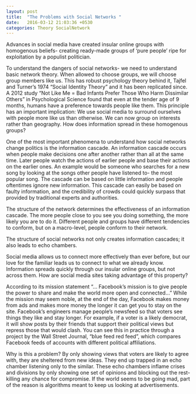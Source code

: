 ```yaml
---
layout: post
title:  "The Problems with Social Networks "
date:   2016-03-12 21:03:36 +0530
categories: Theory SocialNetwork
---
```

Advances in social media have created insular online groups with homogenous beliefs- creating ready-made groups of ‘pure people’ ripe for exploitation by a populist politician.

To understand the dangers of social networks- we need to understand basic network theory. When allowed to choose groups, we will choose group members like us. This has robust psychology theory behind it, Tajfel and Turner’s 1974 “Social Identity Theory” and it has been replicated since. A 2012 study “Not Like Me = Bad Infants Prefer Those Who Harm Dissimilar Others” in Psychological Science found that even at the tender age of 9 months, humans have a preference towards people like them. This principle has an important implication: We use social media to surround ourselves with people more like us than otherwise. We can now group on interests rather than geography. How does information spread in these homogenous groups?

One of the most important phenomena to understand how social networks change politics is the information cascade. An information cascade occurs when people make decisions one after another rather than all at the same time. Later people watch the actions of earlier people and base their actions on the earlier ones. An example would be someone who searches for a new song by looking at the songs other people have listened to- the most popular song. The cascade can be based on little information and people oftentimes ignore new information. This cascade can easily be based on faulty information, and the credibility of crowds could quickly surpass that provided by traditional experts and authorities.

The structure of the network determines the effectiveness of an information cascade. The more people close to you see you doing something, the more likely you are to do it.  Different people and groups have different tendencies to conform, but on a macro-level, people conform to their network.

The structure of social networks not only creates information cascades; it also leads to echo chambers.

Social media allows us to connect more effectively than ever before, but our love for the familiar leads us to connect to what we already know. Information spreads quickly through our insular online groups, but not across them. How are social media sites taking advantage of this property?

According to its mission statement “… Facebook’s mission is to give people the power to share and make the world more open and connected…” While the mission may seem noble, at the end of the day, Facebook makes money from ads and makes more money the longer it can get you to stay on the site. Facebook’s engineers manage people’s newsfeed so that voters see things they like and stay longer. For example, if a voter is a likely democrat, it will show posts by their friends that support their political views but repress those that would clash. You can see this in practice through a project by the Wall Street Journal, “blue feed red feed”, which compares Facebook feeds of accounts with different political affiliations.

Why is this a problem? By only showing views that voters are likely to agree with, they are sheltered from new ideas. They end up trapped in an echo chamber listening only to the similar. These echo chambers inflame crises and divisions by only showing one set of opinions and blocking out the rest- killing any chance for compromise. If the world seems to be going mad, part of the reason is algorithms meant to keep us looking at advertisements.
